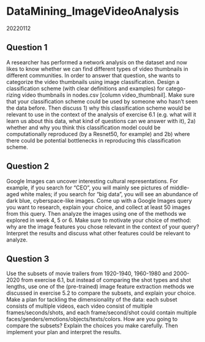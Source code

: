 # DataMining_ImageVideoAnalysis
20220112
## Question 1

A researcher has performed a network analysis on the dataset and now likes to know whether we can find different types of video thumbnails in different communities. In order to answer that question, she wants to categorize the video thumbnails using image classification.
Design a classification scheme (with clear definitions and examples) for catego- rizing video thumbnails in nodes.csv [column video_thumbnail]. Make sure that your classification scheme could be used by someone who hasn’t seen the data before.
Then discuss 1) why this classification scheme would be relevant to use in the context of the analysis of exercise 6.1 (e.g. what will it learn us about this data, what kind of questions can we answer with it), 2a) whether and why you think this classification model could be computationally reproduced (by a Resnet50, for example) and 2b) where there could be potential bottlenecks in reproducing this classification scheme.


## Question 2
Google Images can uncover interesting cultural representations. For example, if you search for “CEO”, you will mainly see pictures of middle- aged white males; if you search for “big data”, you will see an abundance of dark blue, cyberspace-like images.
Come up with a Google Images query you want to research, explain your choice, and collect at least 50 images from this query.
Then analyze the images using one of the methods we explored in week 4, 5 or 6. Make sure to motivate your choice of method: why are the image features you chose relevant in the context of your query? Interpret the results and discuss what other features could be relevant to analyze.


## Question 3
Use the subsets of movie trailers from 1920-1940, 1960-1980 and 2000-2020 from exercise 6.1, but instead of comparing the shot types and shot lengths, use one of the (pre-trained) image feature extraction methods we discussed in exercise 5.2 to compare the subsets, and explain your choice. 
Make a plan for tackling the dimensionality of the data: each subset consists of multiple videos, each video consist of multiple frames/seconds/shots, and each frame/second/shot could contain multiple faces/genders/emotions/objects/texts/colors. How are you going to compare the subsets? Explain the choices you make carefully. Then implement your plan and interpret the results.
